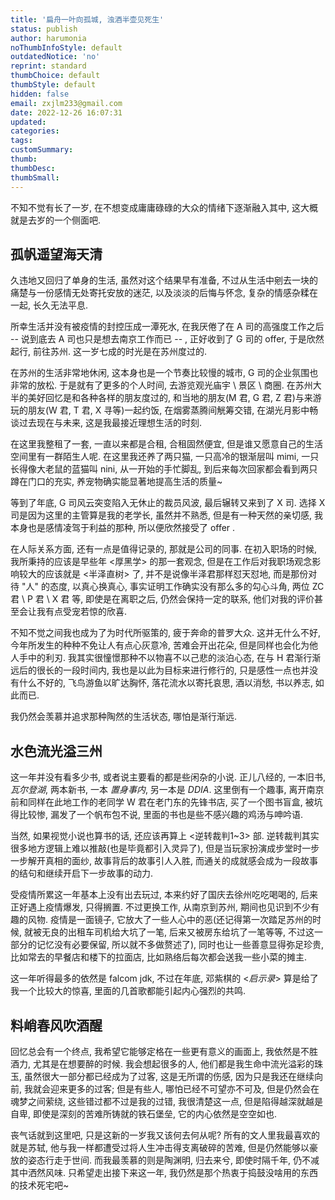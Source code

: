 ```yaml
---
title: '扁舟一叶向孤城, 浊酒半壶见死生'
status: publish
author: harumonia
noThumbInfoStyle: default
outdatedNotice: 'no'
reprint: standard
thumbChoice: default
thumbStyle: default
hidden: false
email: zxjlm233@gmail.com
date: 2022-12-26 16:07:31
updated:
categories:
tags:
customSummary:
thumb:
thumbDesc:
thumbSmall:
---
```



不知不觉有长了一岁, 在不想变成庸庸碌碌的大众的情绪下逐渐融入其中, 这大概就是去岁的一个侧面吧.

<!-- more -->

## 孤帆遥望海天清

久违地又回归了单身的生活, 虽然对这个结果早有准备, 不过从生活中剜去一块的痛楚与一份感情无处寄托安放的迷茫, 以及淡淡的后悔与怀念, 复杂的情感杂糅在一起, 长久无法平息.  

所幸生活并没有被疫情的封控压成一潭死水, 在我厌倦了在 A 司的高强度工作之后 -- 说到底去 A 司也只是想去南京工作而已 -- , 正好收到了 G 司的 offer, 于是欣然起行, 前往苏州. 这一岁七成的时光是在苏州度过的.  

在苏州的生活非常地休闲, 这本身也是一个节奏比较慢的城市, G 司的企业氛围也非常的放松. 于是就有了更多的个人时间, 去游览观光庙宇 \ 景区 \ 商圈. 在苏州大半的美好回忆是和各种各样的朋友度过的, 和当地的朋友(M 君, G 君, Z 君)与来游玩的朋友(W 君, T 君, X 寻等)一起约饭, 在烟雾蒸腾间觥筹交错, 在湖光月影中畅谈过去现在与未来, 这是我最接近理想生活的时刻.  

在这里我整租了一套, 一直以来都是合租, 合租固然便宜, 但是谁又愿意自己的生活空间里有一群陌生人呢. 在这里我还养了两只猫, 一只高冷的银渐层叫 mimi, 一只长得像大老鼠的蓝猫叫 nini, 从一开始的手忙脚乱, 到后来每次回家都会看到两只蹲在门口的充实, 养宠物确实能显著地提高生活的质量~  

等到了年底, G 司风云突变陷入无休止的裁员风波, 最后辗转又来到了 X 司. 选择 X 司是因为这里的主管算是我的老学长, 虽然并不熟悉, 但是有一种天然的亲切感, 我本身也是感情凌驾于利益的那种, 所以便欣然接受了 offer .  

在人际关系方面, 还有一点是值得记录的, 那就是公司的同事. 在初入职场的时候, 我所秉持的应该是早些年 <厚黑学> 的那一套观念, 但是在工作后对我职场观念影响较大的应该就是 <半泽直树> 了, 并不是说像半泽君那样怼天怼地, 而是那份对待 "人" 的态度, 以真心换真心, 事实证明工作确实没有那么多的勾心斗角, 两位 ZC 君 \ P 君 \ X 君 等, 即使是在离职之后, 仍然会保持一定的联系, 他们对我的评价甚至会让我有点受宠若惊的欣喜.  

不知不觉之间我也成为了为时代所驱策的, 疲于奔命的普罗大众. 这并无什么不好, 今年所发生的种种不免让人有点心灰意冷, 苦难会开出花朵, 但是同样也会化为他人手中的利刃. 我其实很憧憬那种不以物喜不以己悲的淡泊心态, 在与 H 君渐行渐远后的很长的一段时间内, 我也是以此为目标来进行修行的, 只是感性一点也并没有什么不好的, 飞鸟游鱼以旷达胸怀, 落花流水以寄托哀思, 酒以消愁, 书以养志, 如此而已.

我仍然会羡慕并追求那种陶然的生活状态, 哪怕是渐行渐远.

## 水色流光溢三州

这一年并没有看多少书, 或者说主要看的都是些闲杂的小说. 正儿八经的, 一本旧书, *瓦尔登湖*, 两本新书, 一本 *置身事内*, 另一本是 *DDIA*. 这里倒有一个趣事, 离开南京前和同样在此地工作的老同学 W 君在老门东的先锋书店, 买了一个图书盲盒, 被坑得比较惨, 漏发了一个帆布包不说, 里面的书也是些不感兴趣的鸡汤与呻吟语.  

当然, 如果视觉小说也算书的话, 还应该再算上 <逆转裁判1~3> 部. 逆转裁判其实很多地方逻辑上难以推敲(也是毕竟都引入灵异了), 但是当玩家扮演成步堂时一步一步解开真相的面纱, 故事背后的故事引人入胜, 而通关的成就感会成为一段故事的结句和继续开启下一步故事的动力.  

受疫情所累这一年基本上没有出去玩过, 本来约好了国庆去徐州吃吃喝喝的, 后来正好遇上疫情爆发, 只得搁置. 不过更换工作, 从南京到苏州, 期间也见识到不少有趣的风物. 疫情是一面镜子, 它放大了一些人心中的恶(还记得第一次踏足苏州的时候, 就被无良的出租车司机给大坑了一笔, 后来又被房东给坑了一笔等等, 不过这一部分的记忆没有必要保留, 所以就不多做赘述了), 同时也让一些善意显得弥足珍贵, 比如常去的早餐店和楼下的拉面店, 比如熟络后每次都会送我一些小菜的摊主.

这一年听得最多的依然是 falcom jdk, 不过在年底, 邓紫棋的 <*启示录*> 算是给了我一个比较大的惊喜, 里面的几首歌都能引起内心强烈的共鸣.

## 料峭春风吹酒醒

回忆总会有一个终点, 我希望它能够定格在一些更有意义的画面上, 我依然是不胜酒力, 尤其是在想要醉的时候. 我会想起很多的人, 他们都是我生命中流光溢彩的珠玉, 虽然很大一部分都已经成为了过客, 这是无所谓的伤感, 因为只是我还在继续向前, 我就会迎来更多的过客; 但是有些人, 哪怕已经不可望亦不可及, 但是仍然会在魂梦之间萦绕, 这些错过都不过是我的过错, 我很清楚这一点, 但是陷得越深就越是自卑, 即使是深刻的苦难所铸就的铁石堡垒, 它的内心依然是空空如也.

丧气话就到这里吧, 只是这新的一岁我又该何去何从呢? 所有的文人里我最喜欢的就是苏轼, 他与我一样都遭受过将人生冲击得支离破碎的苦难, 但是仍然能够以豪放的姿态行走于世间. 而我最羡慕的则是陶渊明, 归去来兮, 即使时隔千年, 仍不减其中洒然风味. 只希望走出接下来这一年, 我仍然是那个热衷于捣鼓没啥用的东西的技术死宅吧~  
